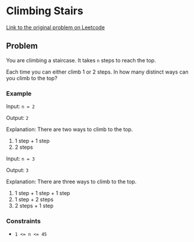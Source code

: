 # Climbing Stairs

[Link to the original problem on Leetcode](https://leetcode.com/problems/climbing-stairs/)

## Problem

You are climbing a staircase. It takes `n` steps to reach the top.

Each time you can either climb 1 or 2 steps. In how many distinct ways can you climb to the top?

### Example

Input: `n = 2`

Output: `2`

Explanation: There are two ways to climb to the top.
1. 1 step + 1 step
2. 2 steps

Input: `n = 3`

Output: `3`

Explanation: There are three ways to climb to the top.
1. 1 step + 1 step + 1 step
2. 1 step + 2 steps
3. 2 steps + 1 step

### Constraints
- `1 <= n <= 45`